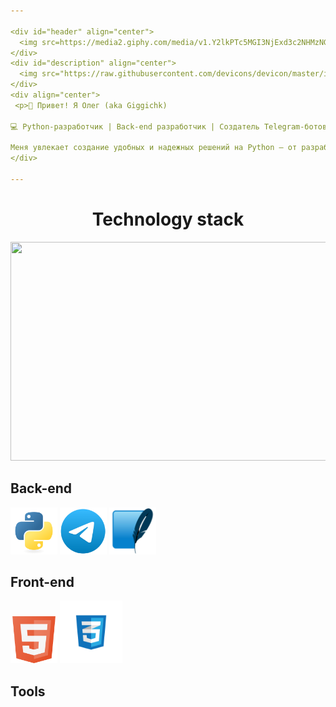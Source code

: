 ```yaml
---

<div id="header" align="center">
  <img src=https://media2.giphy.com/media/v1.Y2lkPTc5MGI3NjExd3c2NHMzNGhhbThwejZkMDAwN2E2cGYwOGk3eGRpN2s5N2w3dzNociZlcD12MV9pbnRlcm5hbF9naWZfYnlfaWQmY3Q9Zw/3ohhwqrNt7rd9yuj7O/giphy.gif width="100" border="0" vspace="100"/>
</div>
<div id="description" align="center">
  <img src="https://raw.githubusercontent.com/devicons/devicon/master/icons/python/python-original.svg" width="50"/> 
</div>
<div align="center">
 <p>👋 Привет! Я Олег (aka Giggichk)

💻 Python-разработчик | Back-end разработчик | Создатель Telegram-ботов

Меня увлекает создание удобных и надежных решений на Python — от разработки backend-сервисов до автоматизации и написания Telegram-ботов. В своей работе уделяю внимание структуре кода, оптимизации и читаемости.</p>
</div>

---
```


<div align="center">
  <h1>Technology stack</h1>
</div>
<div align="center">
  <img src="out.gif" width=550, height=350/>
</div>
<div align="left">
  <h2>Back-end</h2>
    <img src="https://raw.githubusercontent.com/devicons/devicon/master/icons/python/python-original.svg" width="75" />
    <img src="Без названия50_20250903093051.png" width="75"/>
    <img src="sqlite.png" width="75"/>
</div>
<div align="left">  
  <h2>Front-end</h2>
  <img src="html5.png" width="75"/>
  <img src="css3.png" width="100"/>
</div>
<div>
  <h2>Tools</h2>
</div>


